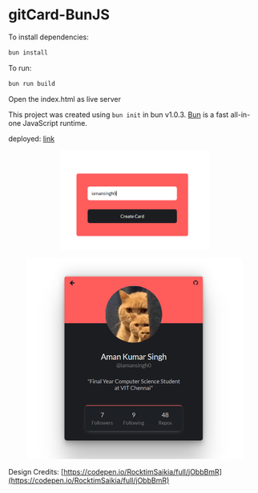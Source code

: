 # gitCard-BunJS

To install dependencies:

```bash
bun install
```

To run:

```bash
bun run build
```

Open the index.html as live server

This project was created using `bun init` in bun v1.0.3. [Bun](https://bun.sh) is a fast all-in-one JavaScript runtime.

deployed: [link](https://gitcard-mu.vercel.app/)

<p align=center>
  <img src="form.png" height="200px" width="300px">
</p>
<p align=center>
  <img src="card.png" height="400px" width="430px">
</p>

Design Credits: [https://codepen.io/RocktimSaikia/full/jObbBmR](https://codepen.io/RocktimSaikia/full/jObbBmR)
